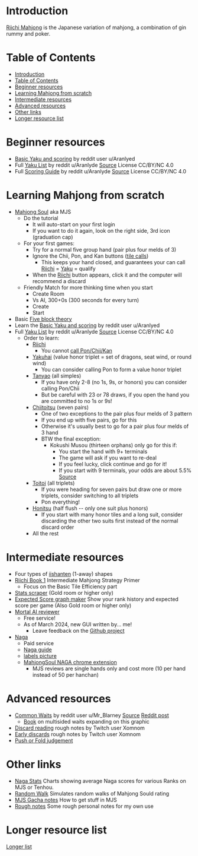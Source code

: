 # Introduction
[Riichi Mahjong](https://riichi.wiki/Main_Page) is the Japanese variation of mahjong, a combination of gin rummy and poker.

# Table of Contents
- [Introduction](#introduction)
- [Table of Contents](#table-of-contents)
- [Beginner resources](#beginner-resources)
- [Learning Mahjong from scratch](#learning-mahjong-from-scratch)
- [Intermediate resources](#intermediate-resources)
- [Advanced resources](#advanced-resources)
- [Other links](#other-links)
- [Longer resource list](#longer-resource-list)

# Beginner resources
* [Basic Yaku and scoring](media/Riichi%20Mahjong%20simplified.pdf) by reddit user u/Aranlyed
* Full [Yaku List](media/Riichi%20Mahjong%20Yaku%20List.png) by reddit u/Aranlyde [Source](https://www.reddit.com/r/Mahjong/comments/l5b221/riichi_mahjong_cheat_sheet_1_page_pdf_or_images/) License CC/BY/NC 4.0
* Full [Scoring Guide](media/Riichi%20Mahjong%20Scoring%20Guide.png) by reddit u/Aranlyde [Source](https://www.reddit.com/r/Mahjong/comments/l5b221/riichi_mahjong_cheat_sheet_1_page_pdf_or_images/) License CC/BY/NC 4.0

# Learning Mahjong from scratch
* [Mahjong Soul](https://mahjongsoul.yo-star.com) aka MJS
  * Do the tutorial
    * It will auto-start on your first login
    * If you want to do it again, look on the right side, 3rd icon (graduation cap)
  * For your first games:
    *  Try for a normal five group hand (pair plus four melds of 3)
    *  Ignore the Chii, Pon, and Kan buttons ([tile calls](https://riichi.wiki/Naki#Tile_calls))
       *  This keeps your hand closed, and guarantees your can call [Riichi](https://riichi.wiki/Riichi) = [Yaku](https://riichi.wiki/Yaku) = qualify
    *  When the [Riichi](https://riichi.wiki/Riichi) button appears, click it and the computer will recommend a discard
  * Friendly Match for more thinking time when you start
    * Create Room
    * Vs AI, 300+0s (300 seconds for every turn)
    * Create
    * Start
* Basic [Five block theory](https://mahjong.guide/2017/12/29/mahjong-fundamentals-2-starting-hands-five-block-theory/)
* Learn the [Basic Yaku and scoring](media/Riichi%20Mahjong%20simplified.pdf) by reddit user u/Aranlyed
* Full [Yaku List](media/Riichi%20Mahjong%20Yaku%20List.png) by reddit u/Aranlyde [Source](https://www.reddit.com/r/Mahjong/comments/l5b221/riichi_mahjong_cheat_sheet_1_page_pdf_or_images/) License CC/BY/NC 4.0
  * Order to learn:
    * [Riichi](https://riichi.wiki/Riichi)
      * You cannot [call Pon/Chii/Kan](https://riichi.wiki/Naki#Tile_calls)
    * [Yakuhai](https://riichi.wiki/Yakuhai) (value honor triplet = set of dragons, seat wind, or round wind)
      * You can consider calling Pon to form a value honor triplet
    * [Tanyao](https://riichi.wiki/Tanyao) (all simples) 
      * If you have only 2-8 (no 1s, 9s, or honors) you can consider calling Pon/Chii
      * But be careful with 23 or 78 draws, if you open the hand you are committed to no 1s or 9s!
    * [Chiitoitsu](https://riichi.wiki/Chiitoitsu) (seven pairs)
      * One of two exceptions to the pair plus four melds of 3 pattern
      * If you end up with five pairs, go for this
      * Otherwise it's usually best to go for a pair plus four melds of 3 hand
      * BTW the final exception:
        * Kokushi Musou (thirteen orphans) only go for this if:
          * You start the hand with 9+ terminals
          * The game will ask if you want to re-deal
          * If you feel lucky, click continue and go for it!
          * If you start with 9 terminals, your odds are about 5.5% [Source](https://osamuko.com/i-told-you-not-to-go-for-kokushi/)
    * [Toitoi](https://riichi.wiki/Toitoihou) (all triplets)
      * If you were heading for seven pairs but draw one or more triplets, consider switching to all triplets
      * Pon everything!
    * [Honitsu](https://riichi.wiki/Honiisou) (half flush -- only one suit plus honors)
      * If you start with many honor tiles and a long suit, consider discarding the other two suits first instead of the normal discard order
    * All the rest

# Intermediate resources
* Four types of [iishanten](https://www.youtube.com/watch?v=p6Fb5oQRjMM) (1-away) shapes
* [Riichi Book 1](https://dainachiba.github.io/RiichiBooks/) Intermediate Mahjong Strategy Primer
  * Focus on the Basic Tile Efficiency part
* [Stats scraper](https://amae-koromo.sapk.ch) (Gold room or higher only)
* [Expected Score graph maker](https://colab.research.google.com/drive/1o5faMfPrMLzsPIO-ZUj7rY_sJfRblqa4?usp=sharing) Show your rank history and expected score per game (Also Gold room or higher only)
* [Mortal AI reviewer](https://mjai.ekyu.moe)
  * Free service!
  * As of March 2024, new GUI written by... me!
    * Leave feedback on the [Github project](https://github.com/killerducky/killer_mortal_gui)
* [Naga](https://naga.dmv.nico/naga_report/top/)
  * Paid service
  * [Naga guide](https://pathofhouou.blogspot.com/2021/08/training-tool-naga-replay-review.html)
  * [labels picture](https://1.bp.blogspot.com/-Q667x0aUrCg/YR6q9Xq2UII/AAAAAAAAA50/ygF8x7LuN7QOE7QbCBcNND2NtqFoPhUCgCLcBGAsYHQ/s1018/naga.png)
  * [MahjongSoul NAGA chrome extension](https://chrome.google.com/webstore/detail/mahjongsoul-review-suppor/kdmfnkdgpialmejpgflfllkjakolamcc)
    * MJS reviews are single hands only and cost more (10 per hand instead of 50 per hanchan)

# Advanced resources
* [Common Waits](media/Common_Waits.png) by reddit user u/Mr_Blarney [Source](https://drive.google.com/file/d/1K4NuE2UZgeqhSR-WsYWyQlRiEERh5VQo/view) [Reddit post](https://www.reddit.com/r/Mahjong/comments/100qw6y/mahjong_waits_infographic/)
  * [Book](https://www.reddit.com/r/Mahjong/comments/175hsqz/reading_multisided_waits_free_guide_book/) on multisided waits expanding on this graphic
* [Discard reading](https://rentry.co/8gmub) rough notes by Twitch user Xomnom
* [Early discards](https://rentry.co/shha7) rough notes by Twitch user Xomnom
* [Push or Fold judgement](https://youtu.be/XvCAmf4KCBk?t=377)

# Other links
* [Naga Stats](naga_stats.md) Charts showing average Naga scores for various Ranks on MJS or Tenhou.
* [Random Walk](random_walk.html) Simulates random walks of Mahjong Sould rating
* [MJS Gacha notes](mjs_gacha_notes.md) How to get stuff in MJS
* [Rough notes](rough_notes.md) Some rough personal notes for my own use

# Longer resource list
[Longer list](full_link_list.md)
